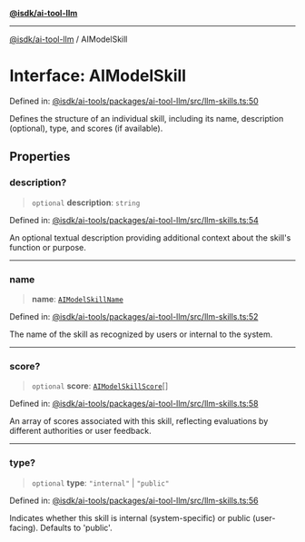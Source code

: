 [**@isdk/ai-tool-llm**](../README.md)

***

[@isdk/ai-tool-llm](../globals.md) / AIModelSkill

# Interface: AIModelSkill

Defined in: [@isdk/ai-tools/packages/ai-tool-llm/src/llm-skills.ts:50](https://github.com/isdk/ai-tool-llm.js/blob/5fb2d6a1dff4fec5f518e0409c4643d47c5f9643/src/llm-skills.ts#L50)

Defines the structure of an individual skill, including its name, description (optional), type, and scores (if available).

## Properties

### description?

> `optional` **description**: `string`

Defined in: [@isdk/ai-tools/packages/ai-tool-llm/src/llm-skills.ts:54](https://github.com/isdk/ai-tool-llm.js/blob/5fb2d6a1dff4fec5f518e0409c4643d47c5f9643/src/llm-skills.ts#L54)

An optional textual description providing additional context about the skill's function or purpose.

***

### name

> **name**: [`AIModelSkillName`](../type-aliases/AIModelSkillName.md)

Defined in: [@isdk/ai-tools/packages/ai-tool-llm/src/llm-skills.ts:52](https://github.com/isdk/ai-tool-llm.js/blob/5fb2d6a1dff4fec5f518e0409c4643d47c5f9643/src/llm-skills.ts#L52)

The name of the skill as recognized by users or internal to the system.

***

### score?

> `optional` **score**: [`AIModelSkillScore`](AIModelSkillScore.md)[]

Defined in: [@isdk/ai-tools/packages/ai-tool-llm/src/llm-skills.ts:58](https://github.com/isdk/ai-tool-llm.js/blob/5fb2d6a1dff4fec5f518e0409c4643d47c5f9643/src/llm-skills.ts#L58)

An array of scores associated with this skill, reflecting evaluations by different authorities or user feedback.

***

### type?

> `optional` **type**: `"internal"` \| `"public"`

Defined in: [@isdk/ai-tools/packages/ai-tool-llm/src/llm-skills.ts:56](https://github.com/isdk/ai-tool-llm.js/blob/5fb2d6a1dff4fec5f518e0409c4643d47c5f9643/src/llm-skills.ts#L56)

Indicates whether this skill is internal (system-specific) or public (user-facing). Defaults to 'public'.
